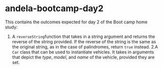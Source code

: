# andela-bootcamp-day2
This contains the outcomes expected for day 2 of the Boot camp home study:
1. A `reverseString`function that takes in a string argument and returns the reverse of the string provided. 
If the reverse of the string is the same as the original string, as in the case of palindromes, return `true` instead.
2.A `Car` class that can be used to instantiate vehicles.
It takes in arguments that depict the *type*, *model*, and *name* of the vehicle, provided they are set.
